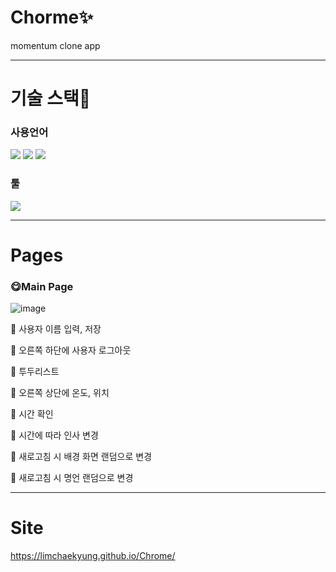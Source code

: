 # Chorme:sparkles:

momentum clone app

------

# 기술 스택:baby_chick:

### 사용언어

<img src="https://img.shields.io/badge/HTML5-E34F26?style=for-the-badge&logo=HTML5&logoColor=white"> <img src="https://img.shields.io/badge/CSS3-1572B6?style=for-the-badge&logo=CSS3&logoColor=white"> <img src="https://img.shields.io/badge/Vanilla JS-F7DF1E?style=for-the-badge&logo=JavaScript&logoColor=black">

### 툴

<img src="https://img.shields.io/badge/Visual Studio Code-007ACC?style=for-the-badge&logo=Visual Studio Code&logoColor=white"> 

------

# Pages

### :yum:Main Page

![image](https://user-images.githubusercontent.com/77483541/144719901-cc8bdb9b-0b37-49ef-8c13-3c7d8bd1bcf7.png)

:yellow_heart: 사용자 이름 입력, 저장

:yellow_heart: 오른쪽 하단에 사용자 로그아웃 

:yellow_heart: 투두리스트

:yellow_heart: 오른쪽 상단에 온도, 위치

:yellow_heart: 시간 확인

:yellow_heart: 시간에 따라 인사 변경

:yellow_heart: 새로고침 시 배경 화면 랜덤으로 변경

:yellow_heart: 새로고침 시 명언 랜덤으로 변경



------

# Site

https://limchaekyung.github.io/Chrome/

